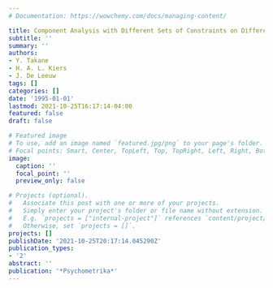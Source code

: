 ```yaml
---
# Documentation: https://wowchemy.com/docs/managing-content/

title: Component Analysis with Different Sets of Constraints on Different Dimensions
subtitle: ''
summary: ''
authors:
- Y. Takane
- H. A. L. Kiers
- J. De Leeuw
tags: []
categories: []
date: '1995-01-01'
lastmod: 2021-10-25T16:17:14-04:00
featured: false
draft: false

# Featured image
# To use, add an image named `featured.jpg/png` to your page's folder.
# Focal points: Smart, Center, TopLeft, Top, TopRight, Left, Right, BottomLeft, Bottom, BottomRight.
image:
  caption: ''
  focal_point: ''
  preview_only: false

# Projects (optional).
#   Associate this post with one or more of your projects.
#   Simply enter your project's folder or file name without extension.
#   E.g. `projects = ["internal-project"]` references `content/project/deep-learning/index.md`.
#   Otherwise, set `projects = []`.
projects: []
publishDate: '2021-10-25T20:17:14.045290Z'
publication_types:
- '2'
abstract: ''
publication: '*Psychometrika*'
---
```

